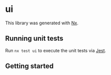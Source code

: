 # ui

This library was generated with [Nx](https://nx.dev).

## Running unit tests

Run `nx test ui` to execute the unit tests via [Jest](https://jestjs.io).

## Getting started

